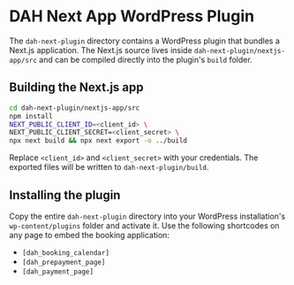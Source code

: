 # DAH Next App WordPress Plugin

The `dah-next-plugin` directory contains a WordPress plugin that bundles a
Next.js application. The Next.js source lives inside
`dah-next-plugin/nextjs-app/src` and can be compiled directly into the plugin's
`build` folder.

## Building the Next.js app

```bash
cd dah-next-plugin/nextjs-app/src
npm install
NEXT_PUBLIC_CLIENT_ID=<client_id> \
NEXT_PUBLIC_CLIENT_SECRET=<client_secret> \
npx next build && npx next export -o ../build
```

Replace `<client_id>` and `<client_secret>` with your credentials. The exported
files will be written to `dah-next-plugin/build`.

## Installing the plugin

Copy the entire `dah-next-plugin` directory into your WordPress installation's
`wp-content/plugins` folder and activate it. Use the following shortcodes on any
page to embed the booking application:

- `[dah_booking_calendar]`
- `[dah_prepayment_page]`
- `[dah_payment_page]`
